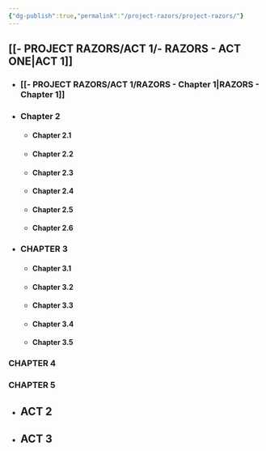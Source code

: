 ```yaml
---
{"dg-publish":true,"permalink":"/project-razors/project-razors/"}
---
```



## [[- PROJECT RAZORS/ACT 1/- RAZORS - ACT ONE\|ACT 1]]


<div class="transclusion internal-embed is-loaded"><div class="markdown-embed">





- ### [[- PROJECT RAZORS/ACT 1/RAZORS - Chapter 1\|RAZORS - Chapter 1]]
- ### Chapter 2
	- #### Chapter 2.1
	- #### Chapter 2.2
	- #### Chapter 2.3
	- #### Chapter 2.4
	- #### Chapter 2.5
	- #### Chapter 2.6

- ### CHAPTER 3
	- #### Chapter 3.1
	- #### Chapter 3.2
	- #### Chapter 3.3
	- #### Chapter 3.4
	- #### Chapter 3.5
### CHAPTER 4
### CHAPTER 5

</div></div>


* ## ACT 2

* ## ACT 3